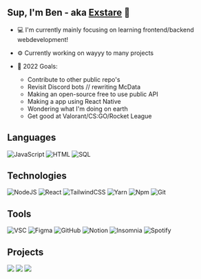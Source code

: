 ##  Sup, I'm Ben - aka [Exstare](https://github.com/Exstare) 👋

- 💻 I'm currently mainly focusing on learning frontend/backend webdevelopment!

- ⚙️ Currently working on wayyy to many projects

- 🥅 2022 Goals:
    - Contribute to other public repo's
    - Revisit Discord bots // rewriting McData
    - Making an open-source free to use public API
    - Making a app using React Native
    - Wondering what I'm doing on earth
    - Get good at Valorant/CS:GO/Rocket League

## Languages

![JavaScript](https://img.shields.io/badge/-JavaScript-000?&logo=JavaScript) ![HTML](https://img.shields.io/badge/-HTML-000?&logo=html5) ![SQL](https://img.shields.io/badge/-SQL-000?&logo=MySQL)

## Technologies

![NodeJS](https://img.shields.io/badge/-Node.js-000?&logo=node.js) ![React](https://img.shields.io/badge/-React-000?&logo=React) ![TailwindCSS](https://img.shields.io/badge/-TailwindCSS-000?&logo=tailwindcss) ![Yarn](https://img.shields.io/badge/-Yarn-000?&logo=yarn) ![Npm](https://img.shields.io/badge/-NPM-000?&logo=npm) ![Git](https://img.shields.io/badge/-Git-000?&logo=git)

## Tools

![VSC](https://img.shields.io/badge/-Visual%20Studio%20Code-000?&logo=visualstudiocode) ![Figma](https://img.shields.io/badge/-Figma-000?&logo=figma) ![GitHub](https://img.shields.io/badge/-GitHub-000?&logo=github) ![Notion](https://img.shields.io/badge/-Notion-000?&logo=notion) ![Insomnia](https://img.shields.io/badge/-Insomnia-000?&logo=insomnia) ![Spotify](https://img.shields.io/badge/-Spotify-000?&logo=spotify)

## Projects

[![](https://img.shields.io/badge/-👤%20Me.exstare.eu-000)](https://me.exstare.eu)  [![](https://img.shields.io/badge/-📝%20Kahoot%20Spammer-000)](https://github.com/Exstare/KahootSpammer) [![](https://img.shields.io/badge/-🏅%20WIP%20•%20MyRanks-000)](https://myranks.netlify.app)
